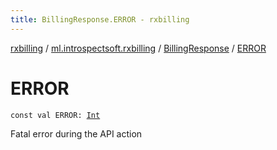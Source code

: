 ```yaml
---
title: BillingResponse.ERROR - rxbilling
---
```


[rxbilling](../../index.html) / [ml.introspectsoft.rxbilling](../index.html) / [BillingResponse](index.html) / [ERROR](./-e-r-r-o-r.html)

# ERROR

`const val ERROR: `[`Int`](https://kotlinlang.org/api/latest/jvm/stdlib/kotlin/-int/index.html)

Fatal error during the API action

